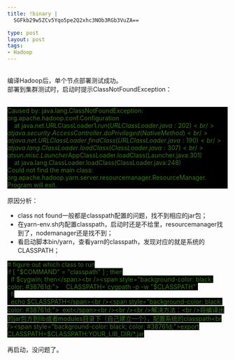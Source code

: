 ```yaml
--- 
title: !binary |
  SGFkb29w5ZCv5Yqo5pe2Q2xhc3NOb3RGb3VuZA==

type: post
layout: post
tags: 
- Hadoop
---
```


<br />编译Hadoop后，单个节点部署测试成功。<br />部署到集群测试时，启动时提示ClassNotFoundException：<br /><br /><div style="background-color: black; color: #38761d;">Caused by: java.lang.ClassNotFoundException: org.apache.hadoop.conf.Configuration<br />    at java.net.URLClassLoader$1.run(URLClassLoader.java:202)<br />    at java.security.AccessController.doPrivileged(Native Method)<br />    at java.net.URLClassLoader.findClass(URLClassLoader.java:190)<br />    at java.lang.ClassLoader.loadClass(ClassLoader.java:307)<br />    at sun.misc.Launcher$AppClassLoader.loadClass(Launcher.java:301)<br />    at java.lang.ClassLoader.loadClass(ClassLoader.java:248)<br />Could not find the main class: org.apache.hadoop.yarn.server.resourcemanager.ResourceManager.  Program will exit.</div><br />原因分析：<br /><ul><li>class not found一般都是classpath配置的问题，找不到相应的jar包；</li><li>在yarn-env.sh内配置classpath，启动时还是不给里，resourcemanager找到了，nodemanager还是找不到；</li><li>看启动脚本bin/yarn，查看yarn的classpath，发现对应的就是系统的CLASSPATH；</li></ul><span style="background-color: black; color: #38761d;"># figure out which class to run</span><br /><span style="background-color: black; color: #38761d;">if [ "$COMMAND" = "classpath" ] ; then</span><br /><span style="background-color: black; color: #38761d;">  if $cygwin; then</span><br /><span style="background-color: black; color: #38761d;">    CLASSPATH=`cygpath -p -w "$CLASSPATH"`</span><br /><span style="background-color: black; color: #38761d;">  fi</span><br /><span style="background-color: black; color: #38761d;">  echo $CLASSPATH</span><br /><span style="background-color: black; color: #38761d;">  exit</span><br /><br /><br />解决方法：<br />将编译出的jar包方到lib或者modules目录下（自己建立一个），配置系统的classpath<br /><span style="background-color: black; color: #38761d;">export CLASSPATH=$CLASSPATH:YOUR_LIB_DIR/*.jar</span><br /><br />再启动，没问题了。


